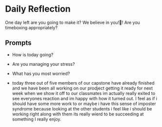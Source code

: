 # Daily Reflection

One day left are you going to make it? We believe in you!💖! Are you timeboxing appropriately?

## Prompts

- How is today going?
- Are you managing your stress?
- What has you most worried?

- today three out of five members of our capstone have already finished and we have been all working on our prodject getting it ready for next week when we show it off to our classmates im actually really exited to see everyones reaction and im happy with how it turned out. I feel as if i should have some more work to or maybe i have this sense of imposter syndrome because looking at the other students i feel like i should be working right along with them its really wierd to be succeeding at something I really enjoy.
